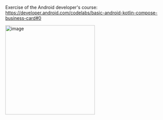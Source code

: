 Exercise of the Android developer's course: https://developer.android.com/codelabs/basic-android-kotlin-compose-business-card#0



<img width="281" alt="image" src="https://github.com/brauCastelblanco/BusinessCard/assets/77630984/9b4fe465-8d72-48db-859c-411bf9df34f5">
